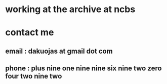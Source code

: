 # working at the archive at ncbs

# contact me 
## email : dakuojas at gmail dot com
## phone : plus nine one nine nine six nine two zero four two nine two
